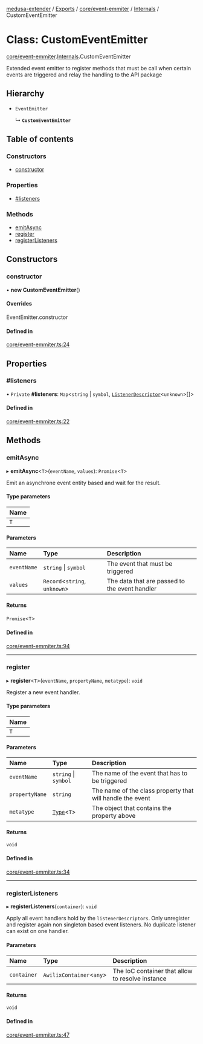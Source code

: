 [medusa-extender](../README.md) / [Exports](../modules.md) / [core/event-emmiter](../modules/core_event_emmiter.md) / [Internals](../modules/core_event_emmiter.Internals.md) / CustomEventEmitter

# Class: CustomEventEmitter

[core/event-emmiter](../modules/core_event_emmiter.md).[Internals](../modules/core_event_emmiter.Internals.md).CustomEventEmitter

Extended event emitter to register methods that must be call when certain events are triggered and relay the handling to the API package

## Hierarchy

- `EventEmitter`

  ↳ **`CustomEventEmitter`**

## Table of contents

### Constructors

- [constructor](core_event_emmiter.Internals.CustomEventEmitter.md#constructor)

### Properties

- [#listeners](core_event_emmiter.Internals.CustomEventEmitter.md##listeners)

### Methods

- [emitAsync](core_event_emmiter.Internals.CustomEventEmitter.md#emitasync)
- [register](core_event_emmiter.Internals.CustomEventEmitter.md#register)
- [registerListeners](core_event_emmiter.Internals.CustomEventEmitter.md#registerlisteners)

## Constructors

### constructor

• **new CustomEventEmitter**()

#### Overrides

EventEmitter.constructor

#### Defined in

[core/event-emmiter.ts:24](https://github.com/adrien2p/medusa-extender/blob/71ceaa3/src/core/event-emmiter.ts#L24)

## Properties

### #listeners

• `Private` **#listeners**: `Map`<`string` \| `symbol`, [`ListenerDescriptor`](../modules/core_event_emmiter.Internals.md#listenerdescriptor)<`unknown`\>[]\>

#### Defined in

[core/event-emmiter.ts:22](https://github.com/adrien2p/medusa-extender/blob/71ceaa3/src/core/event-emmiter.ts#L22)

## Methods

### emitAsync

▸ **emitAsync**<`T`\>(`eventName`, `values`): `Promise`<`T`\>

Emit an asynchrone event entity based and wait for the result.

#### Type parameters

| Name |
| :------ |
| `T` |

#### Parameters

| Name | Type | Description |
| :------ | :------ | :------ |
| `eventName` | `string` \| `symbol` | The event that must be triggered |
| `values` | `Record`<`string`, `unknown`\> | The data that are passed to the event handler |

#### Returns

`Promise`<`T`\>

#### Defined in

[core/event-emmiter.ts:94](https://github.com/adrien2p/medusa-extender/blob/71ceaa3/src/core/event-emmiter.ts#L94)

___

### register

▸ **register**<`T`\>(`eventName`, `propertyName`, `metatype`): `void`

Register a new event handler.

#### Type parameters

| Name |
| :------ |
| `T` |

#### Parameters

| Name | Type | Description |
| :------ | :------ | :------ |
| `eventName` | `string` \| `symbol` | The name of the event that has to be triggered |
| `propertyName` | `string` | The name of the class property that will handle the event |
| `metatype` | [`Type`](../interfaces/core_types.Type.md)<`T`\> | The object that contains the property above |

#### Returns

`void`

#### Defined in

[core/event-emmiter.ts:34](https://github.com/adrien2p/medusa-extender/blob/71ceaa3/src/core/event-emmiter.ts#L34)

___

### registerListeners

▸ **registerListeners**(`container`): `void`

Apply all event handlers hold by the `listenerDescriptors`.
Only unregister and register again non singleton based event listeners.
No duplicate listener can exist on one handler.

#### Parameters

| Name | Type | Description |
| :------ | :------ | :------ |
| `container` | `AwilixContainer`<`any`\> | The IoC container that allow to resolve instance |

#### Returns

`void`

#### Defined in

[core/event-emmiter.ts:47](https://github.com/adrien2p/medusa-extender/blob/71ceaa3/src/core/event-emmiter.ts#L47)
